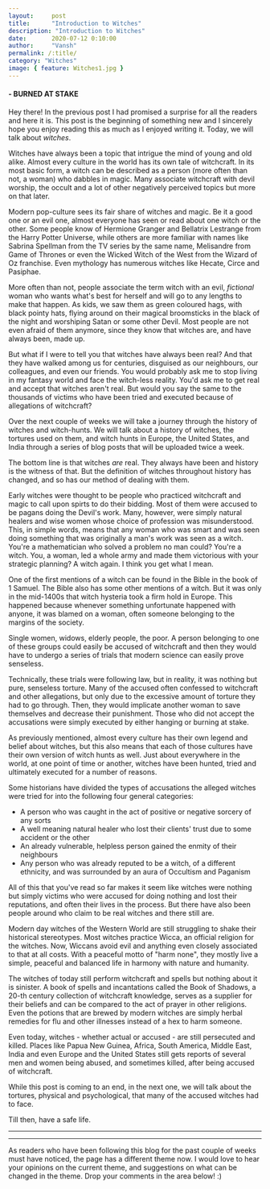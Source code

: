 ```yaml
---
layout:     post
title:      "Introduction to Witches"
description: "Introduction to Witches"
date:       2020-07-12 0:10:00
author:     "Vansh"
permalink: /:title/
category: "Witches"
image: { feature: Witches1.jpg }
---
```


#### - BURNED AT STAKE

Hey there! In the previous post I had promised a surprise for all the readers and here it is. This
post is the beginning of something new and I sincerely hope you enjoy reading this as much as I
enjoyed writing it. Today, we will talk about _witches_.

Witches have always been a topic that intrigue the mind of young and old alike. Almost every
culture in the world has its own tale of witchcraft. In its most basic form, a witch can be
described as a person (more often than not, a woman) who dabbles in magic. Many associate
witchcraft with devil worship, the occult and a lot of other negatively perceived topics but more
on that later.

Modern pop-culture sees its fair share of witches and magic. Be it a good one or an evil one,
almost everyone has seen or read about one witch or the other. Some people know of Hermione
Granger and Bellatrix Lestrange from the Harry Potter Universe, while others are more familiar
with names like Sabrina Spellman from the TV series by the same name, Melisandre from
Game of Thrones or even the Wicked Witch of the West from the Wizard of Oz franchise. Even
mythology has numerous witches like Hecate, Circe and Pasiphae.

More often than not, people associate the term witch with an evil, _fictional_ woman who wants
what's best for herself and will go to any lengths to make that happen. As kids, we saw them as
green coloured hags, with black pointy hats, flying around on their magical broomsticks in the
black of the night and worshiping Satan or some other Devil. Most people are not even afraid of
them anymore, since they know that witches are, and have always been, made up.

But what if I were to tell you that witches have always been real? And that they have walked
among us for centuries, disguised as our neighbours, our colleagues, and even our friends.
You would probably ask me to stop living in my fantasy world and face the witch-less reality.
You'd ask me to get real and accept that witches aren't real. But would you say the same to the
thousands of victims who have been tried and executed because of allegations of witchcraft?

Over the next couple of weeks we will take a journey through the history of witches and
witch-hunts. We will talk about a history of witches, the tortures used on them, and witch hunts in
Europe, the United States, and India through a series of blog posts that will be uploaded twice a
week.

The bottom line is that witches _are_ real. They always have been and history is the witness of
that. But the definition of witches throughout history has changed, and so has our method of
dealing with them.

Early witches were thought to be people who practiced witchcraft and magic to call upon
spirts to do their bidding. Most of them were accused to be pagans doing the Devil's work.
Many, however, were simply natural healers and wise women whose choice of profession was
misunderstood. This, in simple words, means that any woman who was smart and was seen
doing something that was originally a man's work was seen as a witch. You're a mathematician
who solved a problem no man could? You're a witch. You, a woman, led a whole army and made
them victorious with your strategic planning? A witch again. I think you get what I mean.

One of the first mentions of a witch can be found in the Bible in the book of 1 Samuel. The Bible
also has some other mentions of a witch. But it was only in the mid-1400s that witch hysteria
took a firm hold in Europe. This happened because whenever something unfortunate happened
with anyone, it was blamed on a woman, often someone belonging to the margins of the society.

Single women, widows, elderly people, the poor. A person belonging to one of these groups
could easily be accused of witchcraft and then they would have to undergo a series of trials that
modern science can easily prove senseless.

Technically, these trials were following law, but in reality, it was nothing but pure, senseless
torture. Many of the accused often confessed to witchcraft and other allegations, but only due
to the excessive amount of torture they had to go through. Then, they would implicate another
woman to save themselves and decrease their punishment. Those who did not accept the
accusations were simply executed by either hanging or burning at stake.

As previously mentioned, almost every culture has their own legend and belief about witches, but
this also means that each of those cultures have their own version of witch hunts as well. Just
about everywhere in the world, at one point of time or another, witches have been hunted, tried
and ultimately executed for a number of reasons.

Some historians have divided the types of accusations the alleged witches were tried for into
the following four general categories:

+ A person who was caught in the act of positive or negative sorcery of any sorts
+ A well meaning natural healer who lost their clients' trust due to some accident or the other
+ An already vulnerable, helpless person gained the enmity of their neighbours
+ Any person who was already reputed to be a witch, of a different ethnicity, and was surrounded
by an aura of Occultism and Paganism

All of this that you've read so far makes it seem like witches were nothing but simply victims
who were accused for doing nothing and lost their reputations, and often their lives in the
process. But there have also been people around who claim to be real witches and there still are.

Modern day witches of the Western World are still struggling to shake their historical
stereotypes. Most witches practice Wicca, an official religion for the witches. Now, Wiccans
avoid evil and anything even closely associated to that at all costs. With a peaceful motto of
"harm none", they mostly live a simple, peaceful and balanced life in harmony with nature and
humanity.

The witches of today still perform witchcraft and spells but nothing about it is sinister. A book
of spells and incantations called the Book of Shadows, a 20-th century collection of witchcraft
knowledge, serves as a supplier for their beliefs and can be compared to the act of prayer in
other religions. Even the potions that are brewed by modern witches are simply herbal remedies
for flu and other illnesses instead of a hex to harm someone.

Even today, witches - whether actual or accused - are still persecuted and killed. Places like
Papua New Guinea, Africa, South America, Middle East, India and even Europe and the United
States still gets reports of several men and women being abused, and sometimes killed, after
being accused of witchcraft.

While this post is coming to an end, in the next one, we will talk about the tortures, physical and
psychological, that many of the accused witches had to face.

Till then, have a safe life.

***
***

As readers who have been following this blog for the past couple of weeks must have noticed,
the page has a different theme now. I would love to hear your opinions on the current theme, and
suggestions on what can be changed in the theme. Drop your comments in the area below! :)

